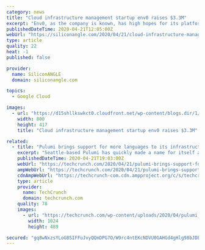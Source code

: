 ```yaml
---
category: news
title: "Cloud infrastructure management startup env0 raises $3.3M"
excerpt: "Env0, as the company is known, has high hopes for its platform, which offers both cloud management and governance capabilities for Amazon Web Services, Google Cloud and Microsoft Azure that help to ease bottlenecks in application development. Infrastructure-as-a-code refers to the idea of managing and provisioning computer servers an other ..."
publishedDateTime: 2020-04-21T12:05:00Z
webUrl: "https://siliconangle.com/2020/04/21/cloud-infrastructure-management-startup-env0-raises-3-3m/"
type: article
quality: 22
heat: -1
published: false

provider:
  name: SiliconANGLE
  domain: siliconangle.com

topics:
  - Google Cloud

images:
  - url: "https://d15shllkswkct0.cloudfront.net/wp-content/blogs.dir/1/files/2020/04/5e11bf880227d05b097aa838_Environments-p-800.png"
    width: 800
    height: 417
    title: "Cloud infrastructure management startup env0 raises $3.3M"

related:
  - title: "Pulumi brings support for more languages to its infrastructure-as-code platform"
    excerpt: "Seattle-based Pulumi has quickly made a name for itself as a modern platform that lets developers specify their infrastructure through ... “We still embrace what makes each of the clouds special. AWS, Azure, Google Cloud and Kubernetes,” Duffy said. “We’re not trying to be a PaaS that abstracts over all. We’re just helping to be ..."
    publishedDateTime: 2020-04-21T19:03:00Z
    webUrl: "https://techcrunch.com/2020/04/21/pulumi-brings-support-for-more-languages-to-its-infrastructure-as-code-platform/"
    ampWebUrl: "https://techcrunch.com/2020/04/21/pulumi-brings-support-for-more-languages-to-its-infrastructure-as-code-platform/amp/"
    cdnAmpWebUrl: "https://techcrunch-com.cdn.ampproject.org/c/s/techcrunch.com/2020/04/21/pulumi-brings-support-for-more-languages-to-its-infrastructure-as-code-platform/amp/"
    type: article
    provider:
      name: TechCrunch
      domain: techcrunch.com
    quality: 78
    images:
      - url: "https://techcrunch.com/wp-content/uploads/2020/04/pulumi_logo.png?w=1024"
        width: 1024
        height: 489

secured: "gq8wNxzsYLoGBSIFFuJvyQQmDPG7O/W9rc4ntEKcNDVU0GAHGd4gHlg98bJDElCjG75TYPT8by2+R2nPQqiN3m3qEY0jO7dMnvZlHsxQZHHx/a1OMGjdXNKMD7sCybTWcOrsfxH5c7Gby46ktWjspWBAo+pG6ZesjgsKl+aGzhIhVeuLHAkv/SKiN5vWhJvRPPn93gQCzB1ViIG/H50OEEupc5eGJ1Py1ESPp4N+P3Y+ummH+Kk2K4rCUpSxsmuG4NNa12VH8iBofe2yHEDvsVwLIwD8KOYvOKK6Uo9XMqTh0LQFRfhVfyIQ3cE8zkDg;R1wT91SpWzBwQnypJJxbVw=="
---
```


